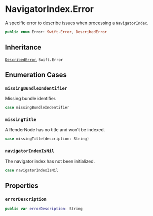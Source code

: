 # NavigatorIndex.Error

A specific error to describe issues when processing a `NavigatorIndex`.

``` swift
public enum Error: Swift.Error, DescribedError 
```

## Inheritance

[`DescribedError`](/DescribedError), `Swift.Error`

## Enumeration Cases

### `missingBundleIndentifier`

Missing bundle identifier.

``` swift
case missingBundleIndentifier
```

### `missingTitle`

A RenderNode has no title and won't be indexed.

``` swift
case missingTitle(description: String)
```

### `navigatorIndexIsNil`

The navigator index has not been initialized.

``` swift
case navigatorIndexIsNil
```

## Properties

### `errorDescription`

``` swift
public var errorDescription: String 
```
